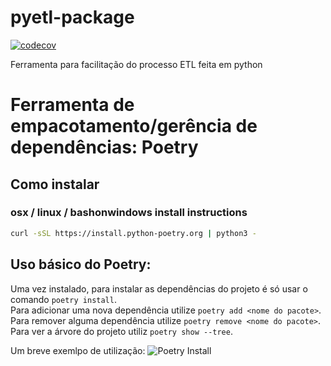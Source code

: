 # pyetl-package
[![codecov](https://codecov.io/gh/Bild-Vitta-Data-Team/pyetl-package/branch/main/graph/badge.svg?token=IFMEMUDG19)](https://codecov.io/gh/Bild-Vitta-Data-Team/pyetl-package)  

Ferramenta para facilitação do processo ETL feita em python

# Ferramenta de empacotamento/gerência de dependências: Poetry

## Como instalar
### osx / linux / bashonwindows install instructions
```bash
curl -sSL https://install.python-poetry.org | python3 -
```
## Uso básico do Poetry:
Uma vez instalado, para instalar as dependências do projeto é só usar o comando `poetry install`.   
Para adicionar uma nova dependência utilize `poetry add <nome do pacote>`.  
Para remover alguma dependência utilize `poetry remove <nome do pacote>`.   
Para ver a árvore do projeto utiliz `poetry show --tree`.  

Um breve exemlpo de utilização:
![Poetry Install](https://raw.githubusercontent.com/python-poetry/poetry/master/assets/install.gif)

